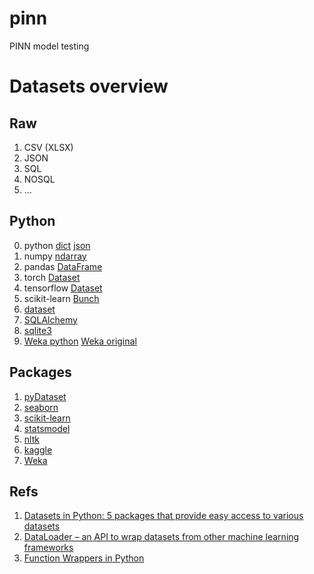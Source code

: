 # pinn
PINN model testing

# Datasets overview
## Raw
1. CSV (XLSX)
2. JSON
3. SQL
4. NOSQL
5. ...

## Python
0. python [dict](https://docs.python.org/3/tutorial/datastructures.html#dictionaries) [json](https://docs.python.org/3/library/json.html)
1. numpy [ndarray](https://numpy.org/doc/stable/reference/generated/numpy.ndarray.html)
2. pandas [DataFrame](https://pandas.pydata.org/docs/reference/api/pandas.DataFrame.html)
3. torch [Dataset](https://pytorch.org/docs/stable/data.html#torch.utils.data.Dataset)
4. tensorflow [Dataset](https://www.tensorflow.org/api_docs/python/tf/data/Dataset)
5. scikit-learn [Bunch](https://scikit-learn.org/stable/modules/generated/sklearn.utils.Bunch.html)
6. [dataset](https://dataset.readthedocs.io/en/latest/index.html)
7. [SQLAlchemy](https://www.sqlalchemy.org/)
8. [sqlite3](https://docs.python.org/3/library/sqlite3.html)
9. [Weka python](https://fracpete.github.io/python-weka-wrapper3/#) [Weka original](https://www.cs.waikato.ac.nz/ml/index.html) 

## Packages
1. [pyDataset](https://pydataset.readthedocs.io/en/latest/)
2. ️[seaborn](https://github.com/mwaskom/seaborn-data)
3. ️[scikit-learn](https://scikit-learn.org/stable/datasets/toy_dataset.html)
4. ️[statsmodel](https://www.statsmodels.org/devel/datasets/index.html)
5. ️[nltk](http://www.nltk.org/nltk_data/)
6. [kaggle](https://www.kaggle.com/docs/api)
7. [Weka](https://waikato.github.io/weka-wiki/datasets/)

## Refs
1. [Datasets in Python: 5 packages that provide easy access to various datasets
](https://towardsdatascience.com/datasets-in-python-425475a20eb1)
2. [DataLoader – an API to wrap datasets from other machine learning frameworks](https://discuss.tvm.apache.org/t/dataloader-an-api-to-wrap-datasets-from-other-machine-learning-frameworks/9498/9)
3. [Function Wrappers in Python](https://towardsdatascience.com/function-wrappers-in-python-5146f3ad0601)
